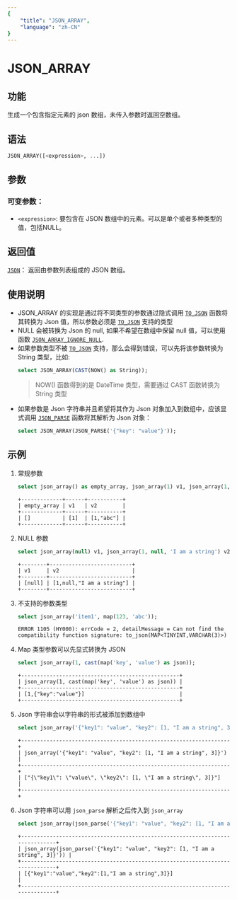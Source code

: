 ```yaml
---
{
    "title": "JSON_ARRAY",
    "language": "zh-CN"
}
---
```


# JSON_ARRAY
## 功能
生成一个包含指定元素的 json 数组，未传入参数时返回空数组。
## 语法
```sql
JSON_ARRAY([<expression>, ...]) 
```
## 参数
### 可变参数：
- `<expression>`: 要包含在 JSON 数组中的元素。可以是单个或者多种类型的值，包括NULL。
## 返回值
[`JSON`](../../../basic-element/sql-data-types/semi-structured/JSON.md)： 返回由参数列表组成的 JSON 数组。

## 使用说明
- JSON_ARRAY 的实现是通过将不同类型的参数通过隐式调用 [`TO_JSON`](./to-json.md) 函数将其转换为 Json 值，所以参数必须是 [`TO_JSON`](./to-json.md) 支持的类型
- NULL 会被转换为 Json 的 null, 如果不希望在数组中保留 null 值，可以使用函数 [`JSON_ARRAY_IGNORE_NULL`](./json-array-ignore-null.md).
- 如果参数类型不被 [`TO_JSON`](./to-json.md) 支持，那么会得到错误，可以先将该参数转换为 String 类型，比如:
    ```sql
    select JSON_ARRAY(CAST(NOW() as String));
    ```
    > NOW() 函数得到的是 DateTime 类型，需要通过 CAST 函数转换为 String 类型
- 如果参数是 Json 字符串并且希望将其作为 Json 对象加入到数组中，应该显式调用 [`JSON_PARSE`](./json-parse.md) 函数将其解析为 Json 对象：
  ```sql
  select JSON_ARRAY(JSON_PARSE('{"key": "value"}'));
  ```

## 示例
1. 常规参数
    ```sql
    select json_array() as empty_array, json_array(1) v1, json_array(1, 'abc') v2;
    ```
    ```
    +-------------+------+-----------+
    | empty_array | v1   | v2        |
    +-------------+------+-----------+
    | []          | [1]  | [1,"abc"] |
    +-------------+------+-----------+
    ```
2. NULL 参数
    ```sql
    select json_array(null) v1, json_array(1, null, 'I am a string') v2;
    ```
    ```
    +--------+--------------------------+
    | v1     | v2                       |
    +--------+--------------------------+
    | [null] | [1,null,"I am a string"] |
    +--------+--------------------------+
    ```
3. 不支持的参数类型
    ```sql
    select json_array('item1', map(123, 'abc'));
    ```
    ```
    ERROR 1105 (HY000): errCode = 2, detailMessage = Can not find the compatibility function signature: to_json(MAP<TINYINT,VARCHAR(3)>)
    ```
4. Map 类型参数可以先显式转换为 JSON

    ```sql
    select json_array(1, cast(map('key', 'value') as json));
    ```
    ```
    +--------------------------------------------------+
    | json_array(1, cast(map('key', 'value') as json)) |
    +--------------------------------------------------+
    | [1,{"key":"value"}]                              |
    +--------------------------------------------------+
    ```
5. Json 字符串会以字符串的形式被添加到数组中
    ```sql
    select json_array('{"key1": "value", "key2": [1, "I am a string", 3]}');
    ```
    ```
    +------------------------------------------------------------------+
    | json_array('{"key1": "value", "key2": [1, "I am a string", 3]}') |
    +------------------------------------------------------------------+
    | ["{\"key1\": \"value\", \"key2\": [1, \"I am a string\", 3]}"]   |
    +------------------------------------------------------------------+
    ```
6. Json 字符串可以用 `json_parse` 解析之后传入到 `json_array`
    ```sql
    select json_array(json_parse('{"key1": "value", "key2": [1, "I am a string", 3]}'));
    ```
    ```
    +------------------------------------------------------------------------------+
    | json_array(json_parse('{"key1": "value", "key2": [1, "I am a string", 3]}')) |
    +------------------------------------------------------------------------------+
    | [{"key1":"value","key2":[1,"I am a string",3]}]                              |
    +------------------------------------------------------------------------------+
    ```